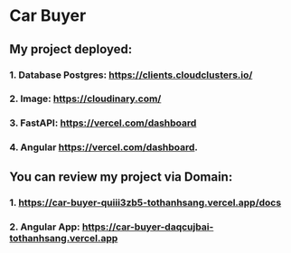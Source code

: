 # Car Buyer
## My project deployed:
### 1. Database Postgres: https://clients.cloudclusters.io/
### 2. Image: https://cloudinary.com/
### 3. FastAPI: https://vercel.com/dashboard
### 4. Angular https://vercel.com/dashboard.
## You can review my project via Domain:
### 1. https://car-buyer-quiii3zb5-tothanhsang.vercel.app/docs
### 2. Angular App: https://car-buyer-daqcujbai-tothanhsang.vercel.app
